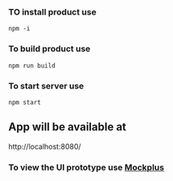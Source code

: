 ### TO install product use
` npm -i `

### To build product use
` npm run build `

### To start server use
` npm start `

## App will be available at
http://localhost:8080/

### To view the UI prototype use [Mockplus](https://www.mockplus.com/)
